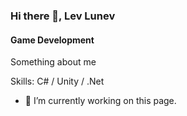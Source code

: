 ### Hi there 👋, Lev Lunev
#### Game Development
Something about me

Skills: C# / Unity / .Net

- 🔭 I’m currently working on this page. 


